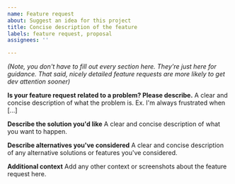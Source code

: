 ```yaml
---
name: Feature request
about: Suggest an idea for this project
title: Concise description of the feature
labels: feature request, proposal
assignees: ''

---
```


_(Note, you don't have to fill out every section here. They're just here for guidance. That said, nicely detailed feature requests are more likely to get dev attention sooner)_

**Is your feature request related to a problem? Please describe.**
A clear and concise description of what the problem is. Ex. I'm always frustrated when [...]

**Describe the solution you'd like**
A clear and concise description of what you want to happen.

**Describe alternatives you've considered**
A clear and concise description of any alternative solutions or features you've considered.

**Additional context**
Add any other context or screenshots about the feature request here.
